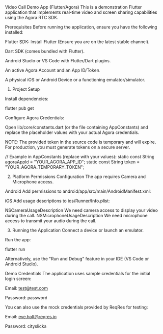 Video Call Demo App (Flutter/Agora)
This is a demonstration Flutter application that implements real-time video and screen sharing capabilities using the Agora RTC SDK.

Prerequisites
Before running the application, ensure you have the following installed:

Flutter SDK: Install Flutter (Ensure you are on the latest stable channel).

Dart SDK (comes bundled with Flutter).

Android Studio or VS Code with Flutter/Dart plugins.

An active Agora Account and an App ID/Token.

A physical iOS or Android Device or a functioning emulator/simulator.

1. Project Setup


Install dependencies:

flutter pub get

Configure Agora Credentials:

Open lib/core/constants.dart (or the file containing AppConstants) and replace the placeholder values with your actual Agora credentials.

NOTE: The provided token in the source code is temporary and will expire. For production, you must generate tokens on a secure server.

// Example in AppConstants (replace with your values):
static const String agoraAppId = "YOUR_AGORA_APP_ID";
static const String token = "YOUR_AGORA_TEMPORARY_TOKEN";

2. Platform Permissions Configuration
   The app requires Camera and Microphone access.

Android
Add permissions to android/app/src/main/AndroidManifest.xml:

<uses-permission android:name="android.permission.INTERNET"/>
<uses-permission android:name="android.permission.CAMERA"/>
<uses-permission android:name="android.permission.RECORD_AUDIO"/>
<uses-permission android:name="android.permission.MODIFY_AUDIO_SETTINGS"/>
<uses-permission android:name="android.permission.BLUETOOTH"/>
<uses-permission android:name="android.permission.FOREGROUND_SERVICE" /> 

iOS
Add usage descriptions to ios/Runner/Info.plist:

<key>NSCameraUsageDescription</key>
<string>We need camera access to display your video during the call.</string>
<key>NSMicrophoneUsageDescription</key>
<string>We need microphone access to transmit your audio during the call.</string>

3. Running the Application
   Connect a device or launch an emulator.

Run the app:

flutter run

Alternatively, use the "Run and Debug" feature in your IDE (VS Code or Android Studio).

Demo Credentials
The application uses sample credentials for the initial login screen:

Email: test@test.com

Password: password

You can also use the mock credentials provided by ReqRes for testing:

Email: eve.holt@reqres.in

Password: cityslicka